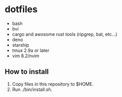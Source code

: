 # dotfiles

* bash 
* bvi
* cargo and awosome rust tools (ripgrep, bat, etc...)
* deno
* starship
* tmux 2.9a or later
* vim 8.2/nvim

## How to install

1. Copy files in this repository to $HOME.
2. Run ./bin/install.sh.


